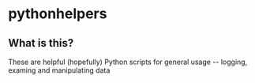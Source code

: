 # pythonhelpers
## What is this? 
These are helpful (hopefully) Python scripts for general usage -- logging, examing and manipulating data
